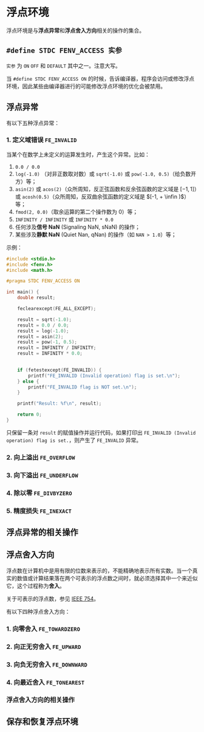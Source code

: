 # 浮点环境

浮点环境是与**浮点异常**和**浮点舍入方向**相关的操作的集合。

## `#define STDC FENV_ACCESS 实参`

`实参` 为 `ON` `OFF` 和 `DEFAULT` 其中之一。注意大写。

当 `#define STDC FENV_ACCESS ON` 的时候，告诉编译器，程序会访问或修改浮点环境，因此某些由编译器进行的可能修改浮点环境的优化会被禁用。

## 浮点异常

有以下五种浮点异常：

### 1. 定义域错误 `FE_INVALID`

当某个在数学上未定义的运算发生时，产生这个异常。比如：

1. `0.0 / 0.0`
2. `log(-1.0)` （对非正数取对数）或 `sqrt(-1.0)` 或 `pow(-1.0, 0.5)`（给负数开方）等；
3. `asin(2)` 或 `acos(2)`（众所周知，反正弦函数和反余弦函数的定义域是 $[-1,1]$）或 `acosh(0.5)`（众所周知，反双曲余弦函数的定义域是 $[-1, + \infin )$）等；
4. `fmod(2, 0.0)`（取余运算的第二个操作数为 0）等；
5. `INFINITY / INFINITY` 或 `INFINITY * 0.0`
6. 任何涉及**信号 NaN** (Signaling NaN, sNaN) 的操作；
7. 某些涉及**静默 NaN** (Quiet Nan, qNan) 的操作（如 `NAN > 1.0`）等；

示例：

```c
#include <stdio.h>
#include <fenv.h>
#include <math.h>

#pragma STDC FENV_ACCESS ON

int main() {
    double result;

    feclearexcept(FE_ALL_EXCEPT);

    result = sqrt(-1.0);
    result = 0.0 / 0.0;
    result = log(-1.0);
    result = asin(2);
    result = pow(-1, 0.5);
    result = INFINITY / INFINITY;
    result = INFINITY * 0.0;

 
    if (fetestexcept(FE_INVALID)) {
        printf("FE_INVALID (Invalid operation) flag is set.\n");
    } else {
        printf("FE_INVALID flag is NOT set.\n");
    }

    printf("Result: %f\n", result);

    return 0;
}
```

只保留一条对 `result` 的赋值操作并运行代码，如果打印出 `FE_INVALID (Invalid operation) flag is set.`，则产生了 `FE_INVALID` 异常。

### 2. 向上溢出 `FE_OVERFLOW`

### 3. 向下溢出 `FE_UNDERFLOW`

### 4. 除以零 `FE_DIVBYZERO`

### 5. 精度损失 `FE_INEXACT`

## 浮点异常的相关操作

## 浮点舍入方向

浮点数在计算机中是用有限的位数来表示的，不能精确地表示所有实数。当一个真实的数值或计算结果落在两个可表示的浮点数之间时，就必须选择其中一个来近似它，这个过程称为**舍入**。

关于可表示的浮点数，参见 [IEEE 754](/教程/番外/1_IEEE754.md)。

有以下四种浮点舍入方向：

### 1. 向零舍入 `FE_TOWARDZERO`

### 2. 向正无穷舍入 `FE_UPWARD`

### 3. 向负无穷舍入 `FE_DOWNWARD`

### 4. 向最近舍入 `FE_TONEAREST`

### 浮点舍入方向的相关操作

## 保存和恢复浮点环境
